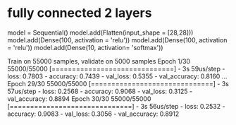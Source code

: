# fully connected 2 layers
model = Sequential()
model.add(Flatten(input_shape = [28,28]))
model.add(Dense(100, activation = 'relu'))
model.add(Dense(100, activation = 'relu'))
model.add(Dense(10, activation= 'softmax'))


Train on 55000 samples, validate on 5000 samples
Epoch 1/30
55000/55000 [==============================] - 3s 59us/step - loss: 0.7803 - accuracy: 0.7439 - val_loss: 0.5355 - val_accuracy: 0.8160
...
Epoch 29/30
55000/55000 [==============================] - 3s 57us/step - loss: 0.2568 - accuracy: 0.9068 - val_loss: 0.3125 - val_accuracy: 0.8894
Epoch 30/30
55000/55000 [==============================] - 3s 56us/step - loss: 0.2532 - accuracy: 0.9083 - val_loss: 0.3056 - val_accuracy: 0.8912